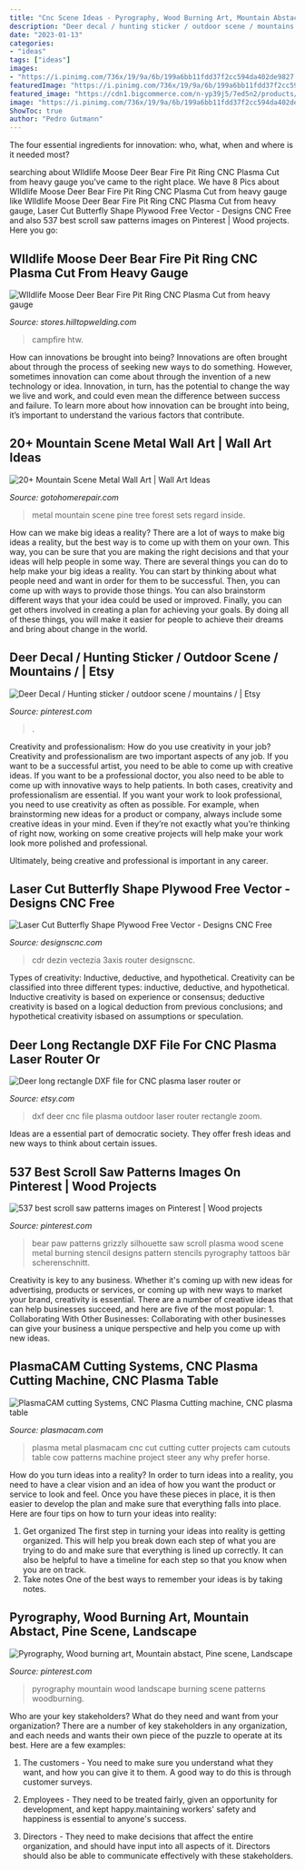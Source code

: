 ```yaml
---
title: "Cnc Scene Ideas - Pyrography, Wood Burning Art, Mountain Abstact, Pine Scene, Landscape"
description: "Deer decal / hunting sticker / outdoor scene / mountains /"
date: "2023-01-13"
categories:
- "ideas"
tags: ["ideas"]
images:
- "https://i.pinimg.com/736x/19/9a/6b/199a6bb11fdd37f2cc594da402de9827.jpg"
featuredImage: "https://i.pinimg.com/736x/19/9a/6b/199a6bb11fdd37f2cc594da402de9827.jpg"
featured_image: "https://cdn1.bigcommerce.com/n-yp39j5/7ed5n2/products/100/images/359/wild__38790.1384824591.1280.1280.JPG?c=2"
image: "https://i.pinimg.com/736x/19/9a/6b/199a6bb11fdd37f2cc594da402de9827.jpg"
ShowToc: true
author: "Pedro Gutmann"
---
```



The four essential ingredients for innovation: who, what, when and where is it needed most?
 

	

		
searching about WIldlife Moose Deer Bear Fire Pit Ring CNC Plasma Cut from heavy gauge you've came to the right place. We have 8 Pics about WIldlife Moose Deer Bear Fire Pit Ring CNC Plasma Cut from heavy gauge like WIldlife Moose Deer Bear Fire Pit Ring CNC Plasma Cut from heavy gauge, Laser Cut Butterfly Shape Plywood Free Vector - Designs CNC Free and also 537 best scroll saw patterns images on Pinterest | Wood projects. Here you go:
		
    
## WIldlife Moose Deer Bear Fire Pit Ring CNC Plasma Cut From Heavy Gauge

<img loading=lazy src="https://cdn1.bigcommerce.com/n-yp39j5/7ed5n2/products/100/images/359/wild__38790.1384824591.1280.1280.JPG?c=2" onerror="this.onerror=null;this.src='https://tse3.mm.bing.net/th?id=OIP.fZ3MugsDdbXksRqcZUY8-wHaFj&amp;pid=15.1';" alt="WIldlife Moose Deer Bear Fire Pit Ring CNC Plasma Cut from heavy gauge">

_Source: stores.hilltopwelding.com_

>campfire htw. 

	

How can innovations be brought into being?
Innovations are often brought about through the process of seeking new ways to do something. However, sometimes innovation can come about through the invention of a new technology or idea. Innovation, in turn, has the potential to change the way we live and work, and could even mean the difference between success and failure. To learn more about how innovation can be brought into being, it’s important to understand the various factors that contribute.

    
## 20+ Mountain Scene Metal Wall Art | Wall Art Ideas

<img loading=lazy src="https://gotohomerepair.com/wp-content/uploads/2017/10/metal-forest-metal-art-sets-with-regard-to-mountain-scene-metal-wall-art.jpg" onerror="this.onerror=null;this.src='https://tse1.mm.bing.net/th?id=OIP.KMVgqGooKMY9_3aEvDtziAHaDC&amp;pid=15.1';" alt="20+ Mountain Scene Metal Wall Art | Wall Art Ideas">

_Source: gotohomerepair.com_

>metal mountain scene pine tree forest sets regard inside. 

	

How can we make big ideas a reality?
There are a lot of ways to make big ideas a reality, but the best way is to come up with them on your own. This way, you can be sure that you are making the right decisions and that your ideas will help people in some way. There are several things you can do to help make your big ideas a reality. You can start by thinking about what people need and want in order for them to be successful. Then, you can come up with ways to provide those things. You can also brainstorm different ways that your idea could be used or improved. Finally, you can get others involved in creating a plan for achieving your goals. By doing all of these things, you will make it easier for people to achieve their dreams and bring about change in the world.

    
## Deer Decal / Hunting Sticker / Outdoor Scene / Mountains / | Etsy

<img loading=lazy src="https://i.pinimg.com/736x/77/32/3b/77323bf41506204f04b788129804f9f2.jpg" onerror="this.onerror=null;this.src='https://tse1.mm.bing.net/th?id=OIP.UXIK8nls5TEF_vM7ZXDWiQHaHy&amp;pid=15.1';" alt="Deer Decal / Hunting sticker / outdoor scene / mountains / | Etsy">

_Source: pinterest.com_

>. 

	

Creativity and professionalism: How do you use creativity in your job?
Creativity and professionalism are two important aspects of any job. If you want to be a successful artist, you need to be able to come up with creative ideas. If you want to be a professional doctor, you also need to be able to come up with innovative ways to help patients. In both cases, creativity and professionalism are essential.
If you want your work to look professional, you need to use creativity as often as possible. For example, when brainstorming new ideas for a product or company, always include some creative ideas in your mind. Even if they’re not exactly what you’re thinking of right now, working on some creative projects will help make your work look more polished and professional.

Ultimately, being creative and professional is important in any career.

    
## Laser Cut Butterfly Shape Plywood Free Vector - Designs CNC Free

<img loading=lazy src="https://i1.wp.com/designscnc.com/wp-content/uploads/2020/10/Laser-Cut-Butterfly-Shape-Plywood-Free-Vector.jpg" onerror="this.onerror=null;this.src='https://tse2.mm.bing.net/th?id=OIP.BQ1cv4ZsUFgru_4__0W5CAHaFS&amp;pid=15.1';" alt="Laser Cut Butterfly Shape Plywood Free Vector - Designs CNC Free">

_Source: designscnc.com_

>cdr dezin vectezia 3axis router designscnc. 

	

Types of creativity: Inductive, deductive, and hypothetical.
Creativity can be classified into three different types: inductive, deductive, and hypothetical. Inductive creativity is based on experience or consensus; deductive creativity is based on a logical deduction from previous conclusions; and hypothetical creativity isbased on assumptions or speculation.

    
## Deer Long Rectangle DXF File For CNC Plasma Laser Router Or

<img loading=lazy src="https://img0.etsystatic.com/133/0/11093098/il_570xN.952479184_thao.jpg" onerror="this.onerror=null;this.src='https://tse3.mm.bing.net/th?id=OIP.6Y6hzk52NmwsqKWtvSmhEwHaC6&amp;pid=15.1';" alt="Deer long rectangle DXF file for CNC plasma laser router or">

_Source: etsy.com_

>dxf deer cnc file plasma outdoor laser router rectangle zoom. 

	

Ideas are a essential part of democratic society. They offer fresh ideas and new ways to think about certain issues. 

    
## 537 Best Scroll Saw Patterns Images On Pinterest | Wood Projects

<img loading=lazy src="https://i.pinimg.com/736x/db/f9/82/dbf982ebdade46fdffa71f62eed52359--grizzly-bear-paw.jpg" onerror="this.onerror=null;this.src='https://tse2.mm.bing.net/th?id=OIP.DiQb601Jua817l8kc1WIlQAAAA&amp;pid=15.1';" alt="537 best scroll saw patterns images on Pinterest | Wood projects">

_Source: pinterest.com_

>bear paw patterns grizzly silhouette saw scroll plasma wood scene metal burning stencil designs pattern stencils pyrography tattoos bär scherenschnitt. 

	

Creativity is key to any business. Whether it's coming up with new ideas for advertising, products or services, or coming up with new ways to market your brand, creativity is essential. There are a number of creative ideas that can help businesses succeed, and here are five of the most popular: 1. Collaborating With Other Businesses: Collaborating with other businesses can give your business a unique perspective and help you come up with new ideas.

    
## PlasmaCAM Cutting Systems, CNC Plasma Cutting Machine, CNC Plasma Table

<img loading=lazy src="https://www.plasmacam.com/images/orniron/02-22-OI-Steer_Keyrack.jpg" onerror="this.onerror=null;this.src='https://tse3.mm.bing.net/th?id=OIP.i_TWtuGwr-TreApCCUGRfQHaFN&amp;pid=15.1';" alt="PlasmaCAM cutting Systems, CNC Plasma Cutting machine, CNC plasma table">

_Source: plasmacam.com_

>plasma metal plasmacam cnc cut cutting cutter projects cam cutouts table cow patterns machine project steer any why prefer horse. 

	

How do you turn ideas into a reality?
In order to turn ideas into a reality, you need to have a clear vision and an idea of how you want the product or service to look and feel. Once you have these pieces in place, it is then easier to develop the plan and make sure that everything falls into place. Here are four tips on how to turn your ideas into reality:
1. Get organized
The first step in turning your ideas into reality is getting organized. This will help you break down each step of what you are trying to do and make sure that everything is lined up correctly. It can also be helpful to have a timeline for each step so that you know when you are on track.
2. Take notes
One of the best ways to remember your ideas is by taking notes.

    
## Pyrography, Wood Burning Art, Mountain Abstact, Pine Scene, Landscape

<img loading=lazy src="https://i.pinimg.com/736x/19/9a/6b/199a6bb11fdd37f2cc594da402de9827.jpg" onerror="this.onerror=null;this.src='https://tse3.mm.bing.net/th?id=OIP.e9R9GGEhCAN-Bs_m7XZnpwHaFj&amp;pid=15.1';" alt="Pyrography, Wood burning art, Mountain abstact, Pine scene, Landscape">

_Source: pinterest.com_

>pyrography mountain wood landscape burning scene patterns woodburning. 

	

Who are your key stakeholders? What do they need and want from your organization?
There are a number of key stakeholders in any organization, and each needs and wants their own piece of the puzzle to operate at its best. Here are a few examples:
1. The customers - You need to make sure you understand what they want, and how you can give it to them. A good way to do this is through customer surveys.

2. Employees - They need to be treated fairly, given an opportunity for development, and kept happy.maintaining workers' safety and happiness is essential to anyone's success.

3. Directors - They need to make decisions that affect the entire organization, and should have input into all aspects of it. Directors should also be able to communicate effectively with these stakeholders.

